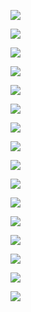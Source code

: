![](2021-07-19-12-35-25.png)

![](2021-07-26-12-12-55.png)

![](2021-07-19-12-35-35.png)

![](2021-07-19-12-35-43.png)

![](2021-07-19-12-36-34.png)

![](2021-07-19-12-36-42.png)

![](2021-07-19-12-36-48.png)

![](2021-07-19-12-37-03.png)

![](2021-07-19-12-37-11.png)

![](2021-07-19-12-37-19.png)

![](2021-07-19-12-37-27.png)

![](2021-07-19-12-37-34.png)

![](2021-07-19-12-37-57.png)

![](2021-07-19-12-38-19.png)

![](2021-07-19-12-38-27.png)

![](2021-07-19-12-38-34.png)
